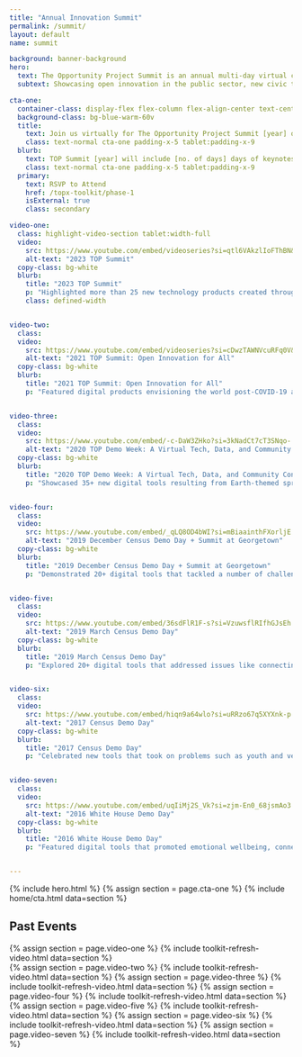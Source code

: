 ```yaml
---
title: "Annual Innovation Summit"
permalink: /summit/
layout: default
name: summit

background: banner-background
hero:
  text: The Opportunity Project Summit is an annual multi-day virtual conference that features speakers, discussions, product demonstrations, and hands-on learning opportunities.
  subtext: Showcasing open innovation in the public sector, new civic technology, and emerging models for cross-sector collaboration and inclusive design.

cta-one:
  container-class: display-flex flex-column flex-align-center text-center cta-one
  background-class: bg-blue-warm-60v
  title:
    text: Join us virtually for The Opportunity Project Summit [year] on, [date/time] to view new digital products and many more innovations from the TOP community!
    class: text-normal cta-one padding-x-5 tablet:padding-x-9
  blurb:
    text: TOP Summit [year] will include [no. of days] days of keynotes, lightning talks, interactive sessions, hands-on learning, and technology demos.
    class: text-normal cta-one padding-x-5 tablet:padding-x-9
  primary:
    text: RSVP to Attend
    href: /topx-toolkit/phase-1
    isExternal: true
    class: secondary

video-one:
  class: highlight-video-section tablet:width-full
  video:
    src: https://www.youtube.com/embed/videoseries?si=qtl6VAkzlIoFThBN&amp;list=PLewV-zKXDZkghdjPUCmmU02T7xI2dUPme
    alt-text: "2023 TOP Summit"
  copy-class: bg-white
  blurb:
    title: "2023 TOP Summit"
    p: "Highlighted more than 25 new technology products created through 2022 TOP sprints including five sprints focused on challenges impacting Puerto Rico and other island territories."
    class: defined-width


video-two:
  class:
  video:
    src: https://www.youtube.com/embed/videoseries?si=cDwzTAWNVcuRFq0V&amp;list=PLewV-zKXDZkitrXN6T7a0MG-oTi7WGTu_
    alt-text: "2021 TOP Summit: Open Innovation for All"
  copy-class: bg-white
  blurb:
    title: "2021 TOP Summit: Open Innovation for All"
    p: "Featured digital products envisioning the world post-COVID-19 and announced more than $300,000 in awards to the winners of the Open Data for Good Grand Challenge."


video-three:
  class:
  video:
    src: https://www.youtube.com/embed/-c-DaW3ZHko?si=3kNadCt7cT3SNqo-
    alt-text: "2020 TOP Demo Week: A Virtual Tech, Data, and Community Conference"
  copy-class: bg-white
  blurb:
    title: "2020 TOP Demo Week: A Virtual Tech, Data, and Community Conference"
    p: "Showcased 35+ new digital tools resulting from Earth-themed sprints focused on challenges impacting the natural and built environment."


video-four:
  class:
  video:
    src: https://www.youtube.com/embed/_qLQ8OD4bWI?si=mBiaainthFXorljE
    alt-text: "2019 December Census Demo Day + Summit at Georgetown"
  copy-class: bg-white
  blurb:
    title: "2019 December Census Demo Day + Summit at Georgetown"
    p: "Demonstrated 20+ digital tools that tackled a number of challenges — such as disaster response, standardized address data collection, and more."


video-five:
  class:
  video:
    src: https://www.youtube.com/embed/36sdFlR1F-s?si=VzuwsflRIfhGJsEh
    alt-text: "2019 March Census Demo Day"
  copy-class: bg-white
  blurb:
    title: "2019 March Census Demo Day"
    p: "Explored 20+ digital tools that addressed issues like connecting veterans to jobs, student access to STEM fields, the opioid crisis, and more."


video-six:
  class:
  video:
    src: https://www.youtube.com/embed/hiqn9a64wlo?si=uRRzo67q5XYXnk-p
    alt-text: "2017 Census Demo Day"
  copy-class: bg-white
  blurb:
    title: "2017 Census Demo Day"
    p: "Celebrated new tools that took on problems such as youth and veteran homelessness, engaging hard-to-count populations in the decennial census, and making federal grant data user-friendly."


video-seven:
  class:
  video:
    src: https://www.youtube.com/embed/uqIiMj2S_Vk?si=zjm-En0_68jsmAo3
    alt-text: "2016 White House Demo Day"
  copy-class: bg-white
  blurb:
    title: "2016 White House Demo Day"
    p: "Featured digital tools that promoted emotional wellbeing, connected the unemployed with skills and jobs, improved transit accessibility in low income neighborhoods, and helped families find affordable housing in safe neighborhoods with access to quality schools."


---
```

{% include hero.html %}
{% assign section = page.cta-one %}
{% include home/cta.html  data=section  %}
<section class="past-events grid-container">
  <h2 class="text-center text-white">Past Events</h2>
    {% assign section = page.video-one %}
    {% include toolkit-refresh-video.html data=section %}
  <div class="grid-row flex-wrap flex-align-start flex-justify-center">
    {% assign section = page.video-two %}
    {% include toolkit-refresh-video.html data=section %}
    {% assign section = page.video-three %}
    {% include toolkit-refresh-video.html data=section %}
    {% assign section = page.video-four %}
    {% include toolkit-refresh-video.html data=section %}
    {% assign section = page.video-five %}
    {% include toolkit-refresh-video.html data=section %}
    {% assign section = page.video-six %}
    {% include toolkit-refresh-video.html data=section %}
    {% assign section = page.video-seven %}
    {% include toolkit-refresh-video.html data=section %}
  </div>
</section>
